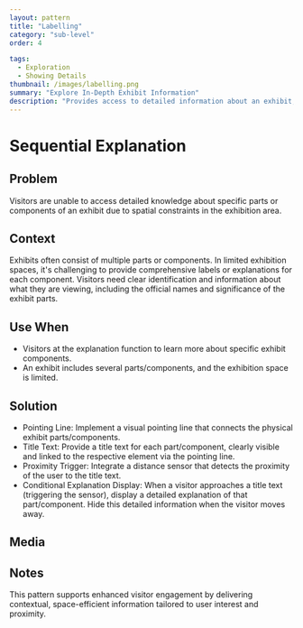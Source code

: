 ```yaml
---
layout: pattern
title: "Labelling"
category: "sub-level"
order: 4

tags:
  - Exploration
  - Showing Details 
thumbnail: /images/labelling.png
summary: "Explore In-Depth Exhibit Information"
description: "Provides access to detailed information about an exhibit, particularly useful for complex or multi-faceted displays."
---
```


# Sequential Explanation

## Problem
Visitors are unable to access detailed knowledge about specific parts or components of an exhibit due to spatial constraints in the exhibition area.

## Context
Exhibits often consist of multiple parts or components. In limited exhibition spaces, it's challenging to provide comprehensive labels or explanations for each component. Visitors need clear identification and information about what they are viewing, including the official names and significance of the exhibit parts.

## Use When

- Visitors at the explanation function to learn more about specific exhibit components.
- An exhibit includes several parts/components, and the exhibition space is limited.

## Solution

- Pointing Line: Implement a visual pointing line that connects the physical exhibit parts/components.
- Title Text: Provide a title text for each part/component, clearly visible and linked to the respective element via the pointing line.
- Proximity Trigger: Integrate a distance sensor that detects the proximity of the user to the title text.
- Conditional Explanation Display: When a visitor approaches a title text (triggering the sensor), display a detailed explanation of that part/component. Hide this detailed information when the visitor moves away.

## Media



## Notes

This pattern supports enhanced visitor engagement by delivering contextual, space-efficient information tailored to user interest and proximity.
